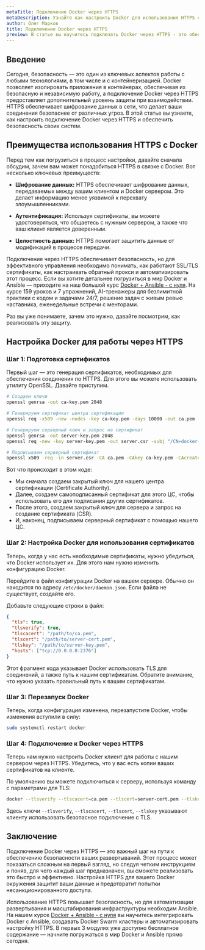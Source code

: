 ```yaml
---
metaTitle: Подключение Docker через HTTPS
metaDescription: Узнайте как настроить Docker для использования HTTPS сокета обеспечивая безопасное взаимодействие и повысив уровень защиты вашей системы
author: Олег Марков
title: Подключение Docker через HTTPS
preview: В статье вы научитесь подключать Docker через HTTPS - это обеспечит безопасное соединение и повысит защиту вашей системы от угроз
---
```


## Введение

Сегодня, безопасность — это один из ключевых аспектов работы с любыми технологиями, в том числе и с контейнеризацией. Docker позволяет изолировать приложения в контейнерах, обеспечивая их безопасную и независимую работу, а подключение Docker через HTTPS предоставляет дополнительный уровень защиты при взаимодействии. HTTPS обеспечивает шифрование данных в сети, что делает ваши соединения безопаснее от различных угроз. В этой статье вы узнаете, как настроить подключение Docker через HTTPS и обеспечить безопасность своих систем.

## Преимущества использования HTTPS с Docker

Перед тем как погрузиться в процесс настройки, давайте сначала обсудим, зачем вам может понадобиться HTTPS в связке с Docker. Вот несколько ключевых преимуществ:

- **Шифрование данных:** HTTPS обеспечивает шифрование данных, передаваемых между вашим клиентом и Docker сервером. Это делает информацию менее уязвимой к перехвату злоумышленниками.
  
- **Аутентификация:** Используя сертификаты, вы можете удостоверяться, что общаетесь с нужным сервером, а также что ваш клиент является доверенным.
  
- **Целостность данных:** HTTPS помогает защитить данные от модификаций в процессе передачи.

Подключение через HTTPS обеспечивает безопасность, но для эффективного управления необходимо понимать, как работают SSL/TLS сертификаты, как настраивать обратный прокси и автоматизировать этот процесс. Если вы хотите детальнее погрузиться в мир Docker и Ansible — приходите на наш большой курс [Docker + Ansible - с нуля](https://purpleschool.ru/course/docker). На курсе 159 уроков и 7 упражнений, AI-тренажеры для безлимитной практики с кодом и задачами 24/7, решение задач с живым ревью наставника, еженедельные встречи с менторами.

Раз вы уже понимаете, зачем это нужно, давайте посмотрим, как реализовать эту защиту.

## Настройка Docker для работы через HTTPS

### Шаг 1: Подготовка сертификатов

Первый шаг — это генерация сертификатов, необходимых для обеспечения соединения по HTTPS. Для этого вы можете использовать утилиту OpenSSL. Давайте приступим.

```bash
# Создаем ключи
openssl genrsa -out ca-key.pem 2048

# Генерируем сертификат центра сертификации
openssl req -x509 -new -nodes -key ca-key.pem -days 10000 -out ca.pem -subj "/CN=my-ca"

# Генерируем серверный ключ и запрос на сертификат
openssl genrsa -out server-key.pem 2048
openssl req -new -key server-key.pem -out server.csr -subj "/CN=docker-server"

# Подписываем серверный сертификат
openssl x509 -req -in server.csr -CA ca.pem -CAkey ca-key.pem -CAcreateserial -out server-cert.pem -days 10000
```

Вот что происходит в этом коде:
- Мы сначала создаем закрытый ключ для нашего центра сертификации (Certificate Authority).
- Далее, создаем самоподписанный сертификат для этого ЦС, чтобы использовать его для подписания других сертификатов.
- После этого, создаем закрытый ключ для сервера и запрос на создание сертификата (CSR).
- И, наконец, подписываем серверный сертификат с помощью нашего ЦС.

### Шаг 2: Настройка Docker для использования сертификатов

Теперь, когда у нас есть необходимые сертификаты, нужно убедиться, что Docker использует их. Для этого нам нужно изменить конфигурацию Docker.

Перейдите в файл конфигурации Docker на вашем сервере. Обычно он находится по адресу `/etc/docker/daemon.json`. Если файла не существует, создайте его.

Добавьте следующие строки в файл:

```json
{
  "tls": true,
  "tlsverify": true,
  "tlscacert": "/path/to/ca.pem",
  "tlscert": "/path/to/server-cert.pem",
  "tlskey": "/path/to/server-key.pem",
  "hosts": ["tcp://0.0.0.0:2376"]
}
```

Этот фрагмент кода указывает Docker использовать TLS для соединений, а также путь к нашим сертификатам. Обратите внимание, что нужно указать правильный путь к вашим сертификатам.

### Шаг 3: Перезапуск Docker

Теперь, когда конфигурация изменена, перезапустите Docker, чтобы изменения вступили в силу:

```bash
sudo systemctl restart docker
```

### Шаг 4: Подключение к Docker через HTTPS

Теперь нам нужно настроить Docker клиент для работы с нашим сервером через HTTPS. Убедитесь, что у вас есть копии ваших сертификатов на клиенте.

По умолчанию вы можете подключиться к серверу, используя команду с параметрами для TLS:

```bash
docker --tlsverify --tlscacert=ca.pem --tlscert=server-cert.pem --tlskey=server-key.pem -H=tcp://<YOUR_SERVER_IP>:2376 info
```

Здесь ключи `--tlsverify`, `--tlscacert`, `--tlscert`, `--tlskey` указывают клиенту использовать безопасное подключение с TLS.

## Заключение

Подключение Docker через HTTPS — это важный шаг на пути к обеспечению безопасности ваших развертываний. Этот процесс может показаться сложным на первый взгляд, но следуя четким инструкциям и поняв, для чего каждый шаг предназначен, вы сможете реализовать это быстро и эффективно. Настройка HTTPS для вашего Docker окружения защитит ваши данные и предотвратит попытки несанкционированного доступа.

Использование HTTPS повышает безопасность, но для автоматизации развертывания и масштабирования инфраструктуры необходим Ansible. На нашем курсе [Docker + Ansible - с нуля](https://purpleschool.ru/course/docker) вы научитесь интегрировать Docker с Ansible, создавать Docker Swarm кластеры и автоматизировать настройку HTTPS. В первых 3 модулях уже доступно бесплатное содержание — начните погружаться в мир Docker и Ansible прямо сегодня.
